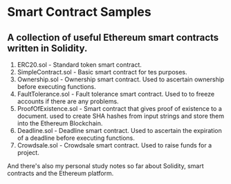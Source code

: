 # Smart Contract Samples

## A collection of useful Ethereum smart contracts written in Solidity.

1. ERC20.sol - Standard token smart contract.
2. SimpleContract.sol - Basic smart contract for tes purposes.
2. Ownership.sol - Ownership smart contract. Used to ascertain ownership before executing functions.
3. FaultTolerance.sol - Fault tolerance smart contract. Used to to freeze accounts if there are any problems.
4. ProofOfExistence.sol - Smart contract that gives proof of existence to a document. used to create SHA hashes from input strings  and store them into the Ethereum Blockchain.
5. Deadline.sol - Deadline smart contract. Used to ascertain the expiration of a deadline before executing functions.
6. Crowdsale.sol - Crowdsale smart contract. Used to raise funds for a project.

And there's also my personal study notes so far about Solidity, smart contracts and the Ethereum platform.

